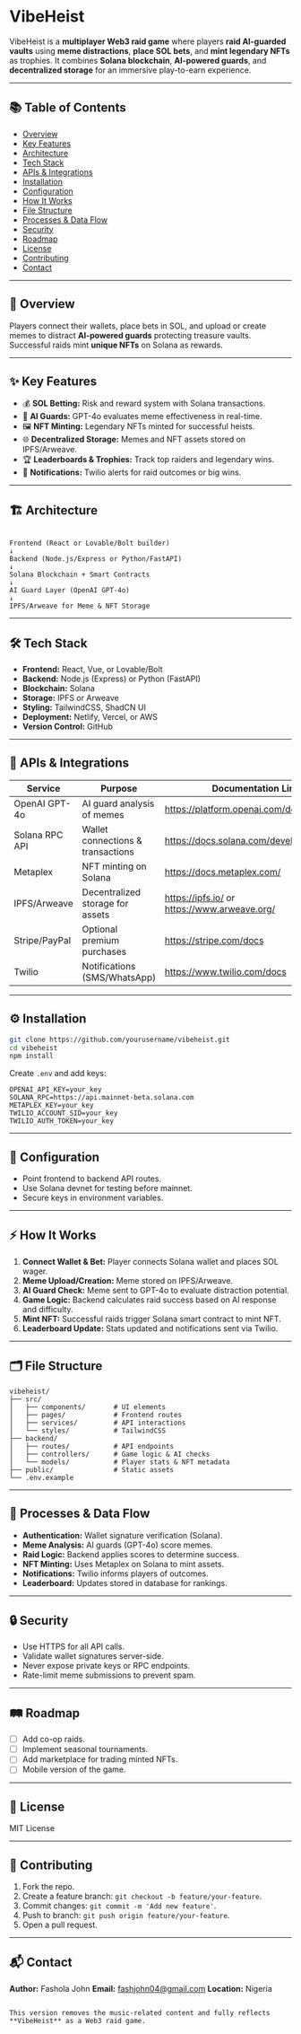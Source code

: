 # VibeHeist  

VibeHeist is a **multiplayer Web3 raid game** where players **raid AI-guarded vaults** using **meme distractions**, **place SOL bets**, and **mint legendary NFTs** as trophies. It combines **Solana blockchain**, **AI-powered guards**, and **decentralized storage** for an immersive play-to-earn experience.  

---

## 📚 Table of Contents
- [Overview](#overview)  
- [Key Features](#key-features)  
- [Architecture](#architecture)  
- [Tech Stack](#tech-stack)  
- [APIs & Integrations](#apis--integrations)  
- [Installation](#installation)  
- [Configuration](#configuration)  
- [How It Works](#how-it-works)  
- [File Structure](#file-structure)  
- [Processes & Data Flow](#processes--data-flow)  
- [Security](#security)  
- [Roadmap](#roadmap)  
- [License](#license)  
- [Contributing](#contributing)  
- [Contact](#contact)  

---

## 📖 Overview
Players connect their wallets, place bets in SOL, and upload or create memes to distract **AI-powered guards** protecting treasure vaults. Successful raids mint **unique NFTs** on Solana as rewards.  

---

## ✨ Key Features
- 💰 **SOL Betting:** Risk and reward system with Solana transactions.  
- 🧠 **AI Guards:** GPT-4o evaluates meme effectiveness in real-time.  
- 🖼 **NFT Minting:** Legendary NFTs minted for successful heists.  
- 🌐 **Decentralized Storage:** Memes and NFT assets stored on IPFS/Arweave.  
- 🏆 **Leaderboards & Trophies:** Track top raiders and legendary wins.  
- 📲 **Notifications:** Twilio alerts for raid outcomes or big wins.  

---

## 🏗 Architecture  
```

Frontend (React or Lovable/Bolt builder)
↓
Backend (Node.js/Express or Python/FastAPI)
↓
Solana Blockchain + Smart Contracts
↓
AI Guard Layer (OpenAI GPT-4o)
↓
IPFS/Arweave for Meme & NFT Storage

````

---

## 🛠 Tech Stack
- **Frontend:** React, Vue, or Lovable/Bolt  
- **Backend:** Node.js (Express) or Python (FastAPI)  
- **Blockchain:** Solana  
- **Storage:** IPFS or Arweave  
- **Styling:** TailwindCSS, ShadCN UI  
- **Deployment:** Netlify, Vercel, or AWS  
- **Version Control:** GitHub  

---

## 🔌 APIs & Integrations  
| Service         | Purpose                              | Documentation Link                          |  
|-----------------|--------------------------------------|----------------------------------------------|  
| OpenAI GPT-4o    | AI guard analysis of memes          | https://platform.openai.com/docs             |  
| Solana RPC API   | Wallet connections & transactions    | https://docs.solana.com/developing/clients   |  
| Metaplex         | NFT minting on Solana               | https://docs.metaplex.com/                  |  
| IPFS/Arweave     | Decentralized storage for assets     | https://ipfs.io/ or https://www.arweave.org/ |  
| Stripe/PayPal    | Optional premium purchases           | https://stripe.com/docs                      |  
| Twilio           | Notifications (SMS/WhatsApp)        | https://www.twilio.com/docs                  |  

---

## ⚙ Installation  
```bash
git clone https://github.com/yourusername/vibeheist.git  
cd vibeheist  
npm install  
````

Create `.env` and add keys:

```
OPENAI_API_KEY=your_key  
SOLANA_RPC=https://api.mainnet-beta.solana.com  
METAPLEX_KEY=your_key  
TWILIO_ACCOUNT_SID=your_key  
TWILIO_AUTH_TOKEN=your_key  
```

---

## 🔑 Configuration

* Point frontend to backend API routes.
* Use Solana devnet for testing before mainnet.
* Secure keys in environment variables.

---

## ⚡ How It Works

1. **Connect Wallet & Bet:** Player connects Solana wallet and places SOL wager.
2. **Meme Upload/Creation:** Meme stored on IPFS/Arweave.
3. **AI Guard Check:** Meme sent to GPT-4o to evaluate distraction potential.
4. **Game Logic:** Backend calculates raid success based on AI response and difficulty.
5. **Mint NFT:** Successful raids trigger Solana smart contract to mint NFT.
6. **Leaderboard Update:** Stats updated and notifications sent via Twilio.

---

## 🗂 File Structure

```
vibeheist/  
├── src/  
│   ├── components/       # UI elements  
│   ├── pages/            # Frontend routes  
│   ├── services/         # API interactions  
│   └── styles/           # TailwindCSS  
├── backend/  
│   ├── routes/           # API endpoints  
│   ├── controllers/      # Game logic & AI checks  
│   └── models/           # Player stats & NFT metadata  
├── public/               # Static assets  
└── .env.example  
```

---

## 🔄 Processes & Data Flow

* **Authentication:** Wallet signature verification (Solana).
* **Meme Analysis:** AI guards (GPT-4o) score memes.
* **Raid Logic:** Backend applies scores to determine success.
* **NFT Minting:** Uses Metaplex on Solana to mint assets.
* **Notifications:** Twilio informs players of outcomes.
* **Leaderboard:** Updates stored in database for rankings.

---

## 🔒 Security

* Use HTTPS for all API calls.
* Validate wallet signatures server-side.
* Never expose private keys or RPC endpoints.
* Rate-limit meme submissions to prevent spam.

---

## 🛤 Roadmap

* [ ] Add co-op raids.
* [ ] Implement seasonal tournaments.
* [ ] Add marketplace for trading minted NFTs.
* [ ] Mobile version of the game.

---

## 📜 License

MIT License

---

## 🤝 Contributing

1. Fork the repo.
2. Create a feature branch: `git checkout -b feature/your-feature`.
3. Commit changes: `git commit -m 'Add new feature'`.
4. Push to branch: `git push origin feature/your-feature`.
5. Open a pull request.

---

## 📬 Contact

**Author:** Fashola John
**Email:** [fashjohn04@gmail.com](mailto:fashjohn04@gmail.com)
**Location:** Nigeria

```

This version removes the music-related content and fully reflects **VibeHeist** as a Web3 raid game.
```
